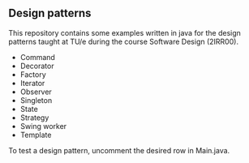 ## Design patterns

This repository contains some examples written in java for the design patterns taught at TU/e during the course Software Design (2IRR00).

- Command
- Decorator
- Factory
- Iterator
- Observer
- Singleton
- State
- Strategy
- Swing worker
- Template

To test a design pattern, uncomment the desired row in Main.java.
